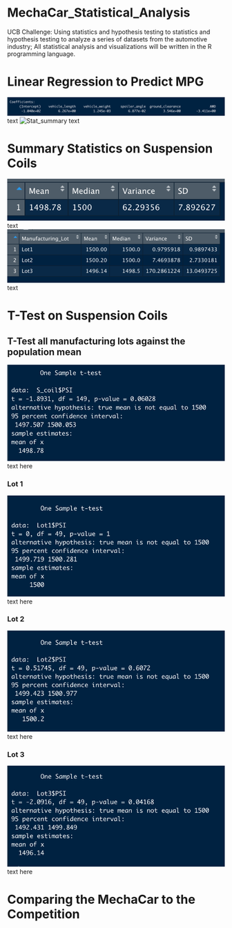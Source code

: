 # MechaCar_Statistical_Analysis
UCB Challenge: Using statistics and hypothesis testing to statistics and hypothesis testing to analyze a series of datasets from the automotive industry; All statistical analysis and visualizations will be written in the R programming language.
 
# Linear Regression to Predict MPG
![linearregression](resources/linearregression.png)
text
![Stat_summary](resources/stat_summary)
text

# Summary Statistics on Suspension Coils
![total_summary](resources/total_summary.png)
text
![lot_summary](resources/Lot_summary.png)
text


# T-Test on Suspension Coils

## T-Test all manufacturing lots against the population mean
![all_lots](resources/all_lots.png)
text here

### Lot 1
![Lot1](resources/Lot1.png)
text here

### Lot 2
![Lot2](resources/Lot2.png)
text here

### Lot 3
![Lot3](resources/Lot3.png)
text here

# Comparing the MechaCar to the Competition
